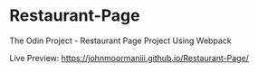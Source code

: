 # Restaurant-Page
The Odin Project - Restaurant Page Project Using Webpack

Live Preview: https://johnmoormaniii.github.io/Restaurant-Page/
